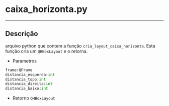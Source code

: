 # caixa_horizonta.py
---

## Descrição
arquivo python que contem a função `cria_layout_caixa_horizonta`.
Esta função cria um `QHBoxLayout` e o retorna.


* Parametros
```python
frame:QFrame
distancia_esquerda:int
distancia_topo:int
distancia_direita:int
distancia_baixo:int
```

* Retorno `QHBoxLayout`